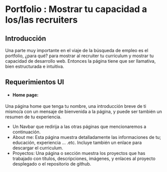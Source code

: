 # Portfolio : Mostrar tu capacidad a los/las recruiters

## Introducción
Una parte muy importante en el viaje de la búsqueda de empleo es el portfolio, ¿para qué? para mostrar al recruiter tu curriculum y mostrar tu capacidad de desarrollo web. Entonces la página tiene que ser llamativa, bien estructurada e intuitiva.

## Requerimientos UI
- #### Home page:
Una página home que tenga tu nombre, una introducción breve de ti mismo/a con un mensaje de bienvenida a la página, y puede ser también un resumen de tu experiencia.
- Un Navbar que redirija a las otras páginas que mencionaremos a continuación.
- About me:
Esta página muestra detalladamente las informaciones de tu; educación, experiencia ... .etc.
Incluye también un enlace para descargar el curriculum.
- Proyectos:
Una página o sección muestra los proyectos que has trabajado con títulos, descripciones, imágenes, y enlaces al proyecto desplegado o el repositorio de github.
